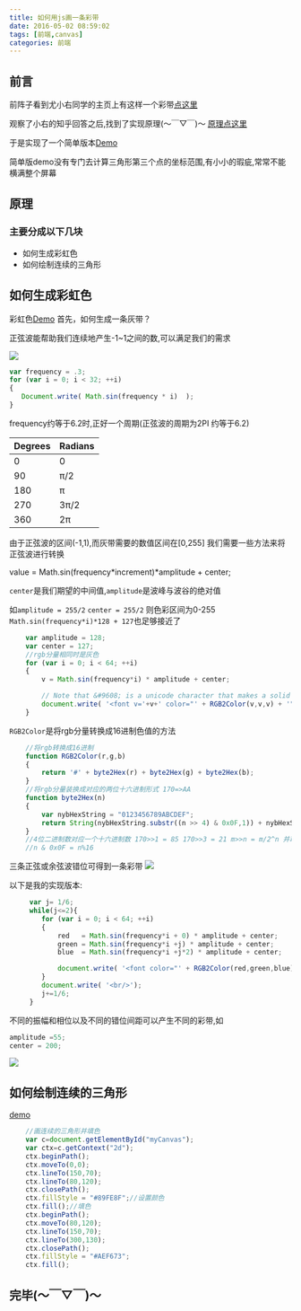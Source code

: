 ```yaml
---
title: 如何用js画一条彩带
date: 2016-05-02 08:59:02
tags: [前端,canvas]
categories: 前端
---
```

## 前言
前阵子看到尤小右同学的主页上有这样一个彩带[点这里](http://evanyou.me/)

观察了小右的知乎回答之后,找到了实现原理(～￣▽￣)～ [原理点这里](http://krazydad.com/tutorials/makecolors.php)

于是实现了一个简单版本[Demo](http://himmas.github.io/Himmas_demo/colours-bar/)

简单版demo没有专门去计算三角形第三个点的坐标范围,有小小的瑕疵,常常不能横满整个屏幕
## 原理
### 主要分成以下几块
- 如何生成彩虹色
- 如何绘制连续的三角形

## 如何生成彩虹色
彩虹色[Demo](http://himmas.github.io/Himmas_demo/colours-bar/colour-bar.html)
首先，如何生成一条灰带？

正弦波能帮助我们连续地产生-1~1之间的数,可以满足我们的需求

![](http://7xt8hz.com2.z0.glb.clouddn.com/QQ%E5%9B%BE%E7%89%8720160501161024.png)		
```javascript 	
var frequency = .3;
for (var i = 0; i < 32; ++i)
{
   Document.write( Math.sin(frequency * i)  );
}
```

frequency约等于6.2时,正好一个周期(正弦波的周期为2PI 约等于6.2)


| Degrees |Radians |
| ------- |--------|
| 0       |0       |
| 90      | π/2    |
| 180     | π      |
| 270     | 3π/2   |
| 360     | 2π     |

<!--more-->

由于正弦波的区间(-1,1),而灰带需要的数值区间在[0,255] 我们需要一些方法来将正弦波进行转换

value = Math.sin(frequency*increment)*amplitude + center;

`center`是我们期望的中间值,`amplitude`是波峰与波谷的绝对值

如`amplitude = 255/2` `center = 255/2` 则色彩区间为0-255
`Math.sin(frequency*i)*128 + 127`也足够接近了

```javascript
    var amplitude = 128;
    var center = 127;
    //rgb分量相同时是灰色
    for (var i = 0; i < 64; ++i)
    {
        v = Math.sin(frequency*i) * amplitude + center;

        // Note that &#9608; is a unicode character that makes a solid block
        document.write( '<font v='+v+' color="' + RGB2Color(v,v,v) + '">&#9608;</font>');
    }
```

`RGB2Color`是将rgb分量转换成16进制色值的方法

```javascript
    //将rgb转换成16进制
    function RGB2Color(r,g,b)
    {
        return '#' + byte2Hex(r) + byte2Hex(g) + byte2Hex(b);
    }
    //将rgb分量装换成对应的两位十六进制形式 170=>AA
    function byte2Hex(n)
    {
        var nybHexString = "0123456789ABCDEF";
        return String(nybHexString.substr((n >> 4) & 0x0F,1)) + nybHexString.substr(n & 0x0F,1);
    }
    //4位二进制数对应一个十六进制数 170>>1 = 85 170>>3 = 21 m>>n = m/2^n 并取整
    //n & 0x0F = n%16
```

三条正弦或余弦波错位可得到一条彩带
![](http://7xt8hz.com2.z0.glb.clouddn.com/QQ%E5%9B%BE%E7%89%8720160501221455.png)

以下是我的实现版本:

```javascript
     var j= 1/6;
     while(j<=2){
        for (var i = 0; i < 64; ++i)
        {
            red   = Math.sin(frequency*i + 0) * amplitude + center;
            green = Math.sin(frequency*i +j) * amplitude + center;
            blue  = Math.sin(frequency*i +j*2) * amplitude + center;

            document.write( '<font color="' + RGB2Color(red,green,blue) + '">&#9608;</font>');
        }
        document.write( '<br/>');
        j+=1/6;
     }
```
不同的振幅和相位以及不同的错位间距可以产生不同的彩带,如
```javascript
amplitude =55;
center = 200;
```

![](http://7xt8hz.com2.z0.glb.clouddn.com/QQ%E5%9B%BE%E7%89%8720160501222256.png)

## 如何绘制连续的三角形
[demo](http://himmas.github.io/Himmas_demo/colours-bar/canvas-triangle.html)
```javascript
    //画连续的三角形并填色
    var c=document.getElementById("myCanvas");
    var ctx=c.getContext("2d");
    ctx.beginPath();
    ctx.moveTo(0,0);
    ctx.lineTo(150,70);
    ctx.lineTo(80,120);
    ctx.closePath();
    ctx.fillStyle = "#89FE8F";//设置颜色
    ctx.fill();//填色
    ctx.beginPath();
    ctx.moveTo(80,120);
    ctx.lineTo(150,70);
    ctx.lineTo(300,130);
    ctx.closePath();
    ctx.fillStyle = "#AEF673";
    ctx.fill();
```

## 完毕(～￣▽￣)～
